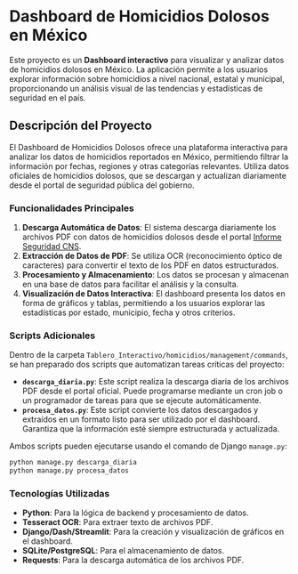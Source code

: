# Dashboard de Homicidios Dolosos en México

Este proyecto es un **Dashboard interactivo** para visualizar y analizar datos de homicidios dolosos en México. La aplicación permite a los usuarios explorar información sobre homicidios a nivel nacional, estatal y municipal, proporcionando un análisis visual de las tendencias y estadísticas de seguridad en el país.

## Descripción del Proyecto

El Dashboard de Homicidios Dolosos ofrece una plataforma interactiva para analizar los datos de homicidios reportados en México, permitiendo filtrar la información por fechas, regiones y otras categorías relevantes. Utiliza datos oficiales de homicidios dolosos, que se descargan y actualizan diariamente desde el portal de seguridad pública del gobierno.

### Funcionalidades Principales

1. **Descarga Automática de Datos**: El sistema descarga diariamente los archivos PDF con datos de homicidios dolosos desde el portal [Informe Seguridad CNS](http://www.informeseguridad.cns.gob.mx/).
2. **Extracción de Datos de PDF**: Se utiliza OCR (reconocimiento óptico de caracteres) para convertir el texto de los PDF en datos estructurados.
3. **Procesamiento y Almacenamiento**: Los datos se procesan y almacenan en una base de datos para facilitar el análisis y la consulta.
4. **Visualización de Datos Interactiva**: El dashboard presenta los datos en forma de gráficos y tablas, permitiendo a los usuarios explorar las estadísticas por estado, municipio, fecha y otros criterios.

### Scripts Adicionales

Dentro de la carpeta `Tablero_Interactivo/homicidios/management/commands`, se han preparado dos scripts que automatizan tareas críticas del proyecto:

- **`descarga_diaria.py`**: Este script realiza la descarga diaria de los archivos PDF desde el portal oficial. Puede programarse mediante un cron job o un programador de tareas para que se ejecute automáticamente.
- **`procesa_datos.py`**: Este script convierte los datos descargados y extraídos en un formato listo para ser utilizado por el dashboard. Garantiza que la información esté siempre estructurada y actualizada.

Ambos scripts pueden ejecutarse usando el comando de Django `manage.py`:

```bash
python manage.py descarga_diaria
python manage.py procesa_datos
```




### Tecnologías Utilizadas

- **Python**: Para la lógica de backend y procesamiento de datos.
- **Tesseract OCR**: Para extraer texto de archivos PDF.
- **Django/Dash/Streamlit**: Para la creación y visualización de gráficos en el dashboard.
- **SQLite/PostgreSQL**: Para el almacenamiento de datos.
- **Requests**: Para la descarga automática de los archivos PDF.


